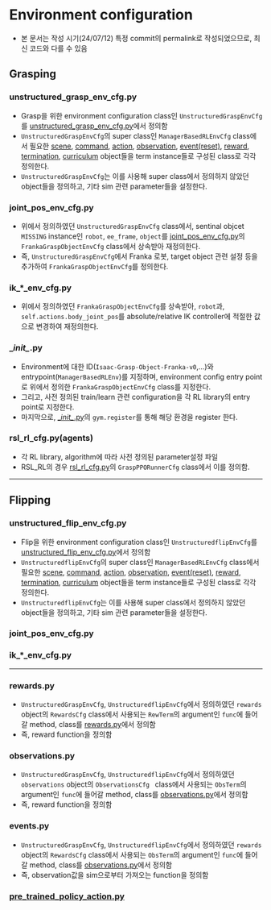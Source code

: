 # Environment configuration

- 본 문서는 작성 시기(24/07/12) 특정 commit의 permalink로 작성되었으므로, 최신 코드와 다를 수 있음

## Grasping
### unstructured_grasp_env_cfg.py
- Grasp을 위한 environment configuration class인 `UnstructuredGraspEnvCfg`를 [unstructured_grasp_env_cfg.py](https://github.com/kemjensak/IsaacLab/blob/986fd528eb52876316dccde11243e2b92a403779/source/extensions/omni.isaac.lab_tasks/omni/isaac/lab_tasks/manager_based/manipulation/unstructured/unstructured_grasp_env_cfg.py#L395C7-L395C30)에서 정의함
- `UnstructuredGraspEnvCfg`의 super class인 `ManagerBasedRLEnvCfg` class에서 필요한 [scene](https://github.com/kemjensak/IsaacLab/blob/986fd528eb52876316dccde11243e2b92a403779/source/extensions/omni.isaac.lab_tasks/omni/isaac/lab_tasks/manager_based/manipulation/unstructured/unstructured_grasp_env_cfg.py#L34), [command](https://github.com/kemjensak/IsaacLab/blob/986fd528eb52876316dccde11243e2b92a403779/source/extensions/omni.isaac.lab_tasks/omni/isaac/lab_tasks/manager_based/manipulation/unstructured/unstructured_grasp_env_cfg.py#L92), [action](https://github.com/kemjensak/IsaacLab/blob/986fd528eb52876316dccde11243e2b92a403779/source/extensions/omni.isaac.lab_tasks/omni/isaac/lab_tasks/manager_based/manipulation/unstructured/unstructured_grasp_env_cfg.py#L106), [observation](https://github.com/kemjensak/IsaacLab/blob/986fd528eb52876316dccde11243e2b92a403779/source/extensions/omni.isaac.lab_tasks/omni/isaac/lab_tasks/manager_based/manipulation/unstructured/unstructured_grasp_env_cfg.py#L115), [event(reset)](https://github.com/kemjensak/IsaacLab/blob/986fd528eb52876316dccde11243e2b92a403779/source/extensions/omni.isaac.lab_tasks/omni/isaac/lab_tasks/manager_based/manipulation/unstructured/unstructured_grasp_env_cfg.py#L137), [reward](https://github.com/kemjensak/IsaacLab/blob/986fd528eb52876316dccde11243e2b92a403779/source/extensions/omni.isaac.lab_tasks/omni/isaac/lab_tasks/manager_based/manipulation/unstructured/unstructured_grasp_env_cfg.py#L266), [termination](https://github.com/kemjensak/IsaacLab/blob/986fd528eb52876316dccde11243e2b92a403779/source/extensions/omni.isaac.lab_tasks/omni/isaac/lab_tasks/manager_based/manipulation/unstructured/unstructured_grasp_env_cfg.py#L319), [curriculum](https://github.com/kemjensak/IsaacLab/blob/986fd528eb52876316dccde11243e2b92a403779/source/extensions/omni.isaac.lab_tasks/omni/isaac/lab_tasks/manager_based/manipulation/unstructured/unstructured_grasp_env_cfg.py#L360) object들을 term instance들로 구성된 class로 각각 정의한다.
-  `UnstructuredGraspEnvCfg`는 이를 사용해 super class에서 정의하지 않았던 object들을 정의하고, 기타 sim 관련 parameter들을 설정한다.

### joint_pos_env_cfg.py
- 위에서 정의하였던 `UnstructuredGraspEnvCfg` class에서, sentinal objcet `MISSING` instance인 `robot`, `ee_frame`, `object`를 [joint_pos_env_cfg.py](https://github.com/kemjensak/IsaacLab/blob/f394abee3b249c583850afdfe3d2aee9833d1d7d/source/extensions/omni.isaac.lab_tasks/omni/isaac/lab_tasks/manager_based/manipulation/unstructured/config/franka/grasp/joint_pos_env_cfg.py#L26)의 `FrankaGraspObjectEnvCfg` class에서 상속받아 재정의한다.
- 즉, `UnstructuredGraspEnvCfg`에서 Franka 로봇, target object 관련 설정 등을 추가하여 `FrankaGraspObjectEnvCfg`를 정의한다.

### ik_*_env_cfg.py
- 위에서 정의하였던 `FrankaGraspObjectEnvCfg`를 상속받아, `robot`과, `self.actions.body_joint_pos`를 absolute/relative IK controller에 적절한 값으로 변경하여 재정의한다.

### \__init\__.py
- Environment에 대한 ID(`Isaac-Grasp-Object-Franka-v0`,...)와 entrypoint(`ManagerBasedRLEnv`)를 지정하며, environment config entry point로 위에서 정의한 `FrankaGraspObjectEnvCfg` class를 지정한다.
- 그리고, 사전 정의된 train/learn 관련 configuration을 각 RL library의 entry point로 지정한다.
- 마지막으로, [\__init\__.py](https://github.com/kemjensak/IsaacLab/blob/f394abee3b249c583850afdfe3d2aee9833d1d7d/source/extensions/omni.isaac.lab_tasks/omni/isaac/lab_tasks/manager_based/manipulation/unstructured/config/franka/grasp/__init__.py#L21)의 `gym.register`를 통해 해당 환경을 register 한다.

### rsl_rl_cfg.py(agents)
- 각 RL library, algorithm에 따라 사전 정의된 parameter설정 파일
- RSL_RL의 경우 [rsl_rl_cfg.py](https://github.com/kemjensak/IsaacLab/blob/f394abee3b249c583850afdfe3d2aee9833d1d7d/source/extensions/omni.isaac.lab_tasks/omni/isaac/lab_tasks/manager_based/manipulation/unstructured/config/franka/grasp/agents/rsl_rl_cfg.py#L16)의 `GraspPPORunnerCfg` class에서 이를 정의함. 
---
## Flipping
### unstructured_flip_env_cfg.py
- Flip을 위한 environment configuration class인 `UnstructuredflipEnvCfg`를 [unstructured_flip_env_cfg.py](https://github.com/kemjensak/IsaacLab/blob/986fd528eb52876316dccde11243e2b92a403779/source/extensions/omni.isaac.lab_tasks/omni/isaac/lab_tasks/manager_based/manipulation/unstructured/unstructured_flip_env_cfg.py#L388)에서 정의함
- `UnstructuredflipEnvCfg`의 super class인 `ManagerBasedRLEnvCfg` class에서 필요한 [scene](https://github.com/kemjensak/IsaacLab/blob/986fd528eb52876316dccde11243e2b92a403779/source/extensions/omni.isaac.lab_tasks/omni/isaac/lab_tasks/manager_based/manipulation/unstructured/unstructured_flip_env_cfg.py#L34), [command](https://github.com/kemjensak/IsaacLab/blob/986fd528eb52876316dccde11243e2b92a403779/source/extensions/omni.isaac.lab_tasks/omni/isaac/lab_tasks/manager_based/manipulation/unstructured/unstructured_flip_env_cfg.py#L88), [action](https://github.com/kemjensak/IsaacLab/blob/986fd528eb52876316dccde11243e2b92a403779/source/extensions/omni.isaac.lab_tasks/omni/isaac/lab_tasks/manager_based/manipulation/unstructured/unstructured_flip_env_cfg.py#L102), [observation](https://github.com/kemjensak/IsaacLab/blob/986fd528eb52876316dccde11243e2b92a403779/source/extensions/omni.isaac.lab_tasks/omni/isaac/lab_tasks/manager_based/manipulation/unstructured/unstructured_flip_env_cfg.py#L111), [event(reset)](https://github.com/kemjensak/IsaacLab/blob/986fd528eb52876316dccde11243e2b92a403779/source/extensions/omni.isaac.lab_tasks/omni/isaac/lab_tasks/manager_based/manipulation/unstructured/unstructured_flip_env_cfg.py#L135), [reward](https://github.com/kemjensak/IsaacLab/blob/986fd528eb52876316dccde11243e2b92a403779/source/extensions/omni.isaac.lab_tasks/omni/isaac/lab_tasks/manager_based/manipulation/unstructured/unstructured_flip_env_cfg.py#L245), [termination](https://github.com/kemjensak/IsaacLab/blob/986fd528eb52876316dccde11243e2b92a403779/source/extensions/omni.isaac.lab_tasks/omni/isaac/lab_tasks/manager_based/manipulation/unstructured/unstructured_flip_env_cfg.py#L309), [curriculum](https://github.com/kemjensak/IsaacLab/blob/986fd528eb52876316dccde11243e2b92a403779/source/extensions/omni.isaac.lab_tasks/omni/isaac/lab_tasks/manager_based/manipulation/unstructured/unstructured_flip_env_cfg.py#L354) object들을 term instance들로 구성된 class로 각각 정의한다.
- `UnstructuredflipEnvCfg`는 이를 사용해 super class에서 정의하지 않았던 object들을 정의하고, 기타 sim 관련 parameter들을 설정한다.
### joint_pos_env_cfg.py

### ik_*_env_cfg.py

---

### rewards.py
- `UnstructuredGraspEnvCfg`, `UnstructuredflipEnvCfg`에서 정의하였던 `rewards` object의 `RewardsCfg` class에서 사용되는 `RewTerm`의 argument인 `func`에 들어갈 method, class를 [rewards.py](https://github.com/kemjensak/IsaacLab/blob/986fd528eb52876316dccde11243e2b92a403779/source/extensions/omni.isaac.lab_tasks/omni/isaac/lab_tasks/manager_based/manipulation/unstructured/mdp/rewards.py)에서 정의함
- 즉, reward function을 정의함 

### observations.py
- `UnstructuredGraspEnvCfg`, `UnstructuredflipEnvCfg`에서 정의하였던 `observations` object의 `ObservationsCfg ` class에서 사용되는 `ObsTerm`의 argument인 `func`에 들어갈 method, class를 [observations.py](https://github.com/kemjensak/IsaacLab/blob/986fd528eb52876316dccde11243e2b92a403779/source/extensions/omni.isaac.lab_tasks/omni/isaac/lab_tasks/manager_based/manipulation/unstructured/mdp/observations.py)에서 정의함
- 즉, reward function을 정의함 

### events.py
- `UnstructuredGraspEnvCfg`, `UnstructuredflipEnvCfg`에서 정의하였던 `rewards` object의 `RewardsCfg` class에서 사용되는 `ObsTerm`의 argument인 `func`에 들어갈 method, class를 [observations.py](https://github.com/kemjensak/IsaacLab/blob/986fd528eb52876316dccde11243e2b92a403779/source/extensions/omni.isaac.lab_tasks/omni/isaac/lab_tasks/manager_based/manipulation/unstructured/mdp/observations.py)에서 정의함
- 즉, observation값을 sim으로부터 가져오는 function을 정의함

### [pre_trained_policy_action.py](high_level_env.md)


